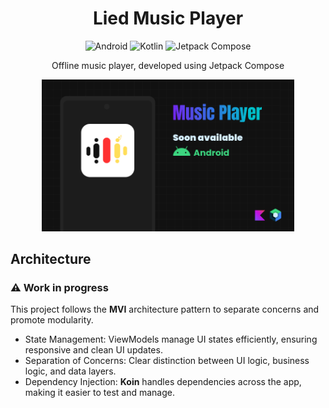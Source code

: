<div align="center">
    <h1>Lied Music Player</h1>
    <a><img alt="Android" src="https://img.shields.io/badge/Android-3DDC84?logo=android&logoColor=white&style=for-the-badge"/></a>
    <a><img alt="Kotlin" src="https://img.shields.io/badge/Kotlin-904bf9.svg?logo=kotlin&logoColor=white&style=for-the-badge"/></a>
    <a><img alt="Jetpack Compose" src="https://img.shields.io/badge/Jetpack%20Compose-4285F4?logo=jetpackcompose&logoColor=white&style=for-the-badge"></a>
    <p>Offline music player, developed using Jetpack Compose</p>
    <img src="assets/header.png" alt="drawing" width="80%"/>
</div>

## Architecture
### ⚠️ Work in progress
This project follows the **MVI** architecture pattern to separate concerns and promote modularity.
- State Management: ViewModels manage UI states efficiently, ensuring responsive and clean UI updates.
- Separation of Concerns: Clear distinction between UI logic, business logic, and data layers.
- Dependency Injection: **Koin** handles dependencies across the app, making it easier to test and manage.
